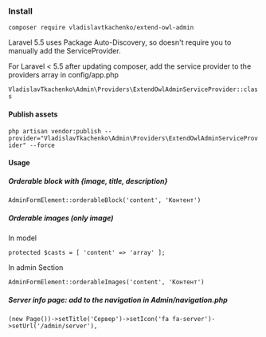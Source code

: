 ### Install

`composer require vladislavtkachenko/extend-owl-admin`

Laravel 5.5 uses Package Auto-Discovery, so doesn't require you to manually add the ServiceProvider.

For Laravel < 5.5 after updating composer, add the service provider to the providers array in config/app.php

`VladislavTkachenko\Admin\Providers\ExtendOwlAdminServiceProvider::class`

#### Publish assets

`php artisan vendor:publish --provider="VladislavTkachenko\Admin\Providers\ExtendOwlAdminServiceProvider" --force`


#### Usage

##### Orderable block with {image, title, description} 

`AdminFormElement::orderableBlock('content', 'Контент')`

##### Orderable images (only image)

In model

`protected $casts = [ 'content' => 'array' ];`

In admin Section

`AdminFormElement::orderableImages('content', 'Контент')`

##### Server info page: add to the navigation in Admin/navigation.php

`(new Page())->setTitle('Сервер')->setIcon('fa fa-server')->setUrl('/admin/server'),`